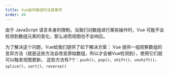 ```yaml
---
title: Vue操作数组时注意事项
order: 40
---
```


由于 JavaScript 语言本身的限制，当我们对数组进行某些操作时，Vue 可能不会检测到数组元素的变化，那么进而视图也不会响应。

为了解决这个问题，Vue给我们提供了如下解决方案： Vue 提供一组观察数组的变异方法（就是这些方法会改变原始数组，所以才会被Vue检测到），使用它们就可以触发视图更新。 这些方法有7个：`push()`、`pop()`、`shift()`、`unshift()`、`splice()`、`sort()`、`reverse()`

